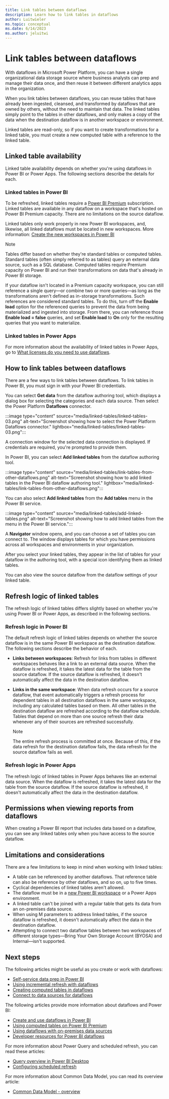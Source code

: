 ```yaml
---
title: Link tables between dataflows
description: Learn how to link tables in dataflows
author: Luitwieler
ms.topic: conceptual
ms.date: 6/14/2023
ms.author: jeluitwi
---
```

# Link tables between dataflows

With dataflows in Microsoft Power Platform, you can have a single organizational data storage source where business analysts can prep and manage their data once, and then reuse it between different analytics apps in the organization.

When you link tables between dataflows, you can reuse tables that have already been ingested, cleansed, and transformed by dataflows that are owned by others, without the need to maintain that data. The linked tables simply point to the tables in other dataflows, and only makes a copy of the data when the destination dataflow is in another workspace or environment.

Linked tables are read-only, so if you want to create transformations for a linked table, you must create a new computed table with a reference to the linked table.

## Linked table availability

Linked table availability depends on whether you're using dataflows in Power BI or Power Apps. The following sections describe the details for each.

### Linked tables in Power BI

To be refreshed, linked tables require a [Power BI Premium](/power-bi/service-premium-what-is) subscription. Linked tables are available in any dataflow on a workspace that's hosted on Power BI Premium capacity. There are no limitations on the source dataflow.

Linked tables only work properly in new Power BI workspaces, and, likewise, all linked dataflows must be located in new workspaces. More information: [Create the new workspaces in Power BI](/power-bi/service-create-the-new-workspaces)

> [!NOTE]
> Tables differ based on whether they're standard tables or computed tables. Standard tables (often simply referred to as tables) query an external data source, such as a SQL database. Computed tables require Premium capacity on Power BI and run their transformations on data that's already in Power BI storage.
>
>If your dataflow isn't located in a Premium capacity workspace, you can still reference a single query&mdash;or combine two or more queries&mdash;as long as the transformations aren't defined as in-storage transformations. Such references are considered standard tables. To do this, turn off the **Enable load** option for the referenced queries to prevent the data from being materialized and ingested into storage. From there, you can reference those **Enable load = false** queries, and set **Enable load** to **On** only for the resulting queries that you want to materialize.

### Linked tables in Power Apps

For more information about the availability of linked tables in Power Apps, go to [What licenses do you need to use dataflows](what-licenses-do-you-need-in-order-to-use-dataflows.md).

## How to link tables between dataflows

There are a few ways to link tables between dataflows. To link tables in Power BI, you must sign in with your Power BI credentials.

You can select **Get data** from the dataflow authoring tool, which displays a dialog box for selecting the categories and each data source. Then select the Power Platform **Dataflows** connector.

:::image type="content" source="media/linked-tables/linked-tables-03.png" alt-text="Screenshot showing how to select the Power Platform Dataflows connector." lightbox="media/linked-tables/linked-tables-03.png":::

A connection window for the selected data connection is displayed. If credentials are required, you're prompted to provide them.

In Power BI, you can select **Add linked tables** from the dataflow authoring tool.

:::image type="content" source="media/linked-tables/link-tables-from-other-dataflows.png" alt-text="Screenshot showing how to add linked tables in the Power BI dataflow authoring tool." lightbox="media/linked-tables/link-tables-from-other-dataflows.png":::

You can also select **Add linked tables** from the **Add tables** menu in the Power BI service.

:::image type="content" source="media/linked-tables/add-linked-tables.png" alt-text="Screenshot showing how to add linked tables from the menu in the Power BI service.":::

A **Navigator** window opens, and you can choose a set of tables you can connect to. The window displays tables for which you have permissions across all workspaces and environments in your organization.

After you select your linked tables, they appear in the list of tables for your dataflow in the authoring tool, with a special icon identifying them as linked tables.

You can also view the source dataflow from the dataflow settings of your linked table.

## Refresh logic of linked tables

The refresh logic of linked tables differs slightly based on whether you're using Power BI or Power Apps, as described in the following sections.

### Refresh logic in Power BI

The default refresh logic of linked tables depends on whether the source dataflow is in the same Power BI workspace as the destination dataflow. The following sections describe the behavior of each.

* **Links between workspaces**: Refresh for links from tables in different workspaces behaves like a link to an external data source. When the dataflow is refreshed, it takes the latest data for the table from the source dataflow. If the source dataflow is refreshed, it doesn't automatically affect the data in the destination dataflow.

* **Links in the same workspace**: When data refresh occurs for a source dataflow, that event automatically triggers a refresh process for dependent tables in all destination dataflows in the same workspace, including any calculated tables based on them. All other tables in the destination dataflow are refreshed according to the dataflow schedule. Tables that depend on more than one source refresh their data whenever any of their sources are refreshed successfully.

  > [!NOTE]
  > The entire refresh process is committed at once. Because of this, if the data refresh for the destination dataflow fails, the data refresh for the source dataflow fails as well.

### Refresh logic in Power Apps

The refresh logic of linked tables in Power Apps behaves like an external data source. When the dataflow is refreshed, it takes the latest data for the table from the source dataflow. If the source dataflow is refreshed, it doesn't automatically affect the data in the destination dataflow.

## Permissions when viewing reports from dataflows

When creating a Power BI report that includes data based on a dataflow, you can see any linked tables only when you have access to the source dataflow.

## Limitations and considerations

There are a few limitations to keep in mind when working with linked tables:

* A table can be referenced by another dataflows. That reference table can also be reference by other dataflows, and so on, up to five times.
* Cyclical dependencies of linked tables aren't allowed.
* The dataflow must be in a [new Power BI workspace](/power-bi/service-create-the-new-workspaces) or a Power Apps environment.
* A linked table can't be joined with a regular table that gets its data from an on-premises data source.
* When using M parameters to address linked tables, if the source dataflow is refreshed, it doesn't automatically affect the data in the destination dataflow.
* Attempting to connect two dataflow tables between two workspaces of different storage types&mdash;Bring Your Own Storage Account (BYOSA) and Internal&mdash;isn't supported.

## Next steps

The following articles might be useful as you create or work with dataflows:

* [Self-service data prep in Power BI](create-use.md)
* [Using incremental refresh with dataflows](incremental-refresh.md)
* [Creating computed tables in dataflows](computed-tables.md)
* [Connect to data sources for dataflows](data-sources.md)

The following articles provide more information about dataflows and Power BI:

* [Create and use dataflows in Power BI](/power-bi/service-dataflows-create-use)
* [Using computed tables on Power BI Premium](computed-tables.md)
* [Using dataflows with on-premises data sources](/power-bi/service-dataflows-on-premises-gateways)
* [Developer resources for Power BI dataflows](/power-bi/service-dataflows-developer-resources)

For more information about Power Query and scheduled refresh, you can read these articles:

* [Query overview in Power BI Desktop](/power-bi/desktop-query-overview)
* [Configuring scheduled refresh](/power-bi/refresh-scheduled-refresh)

For more information about Common Data Model, you can read its overview article:

* [Common Data Model - overview](/powerapps/common-data-model/overview)
